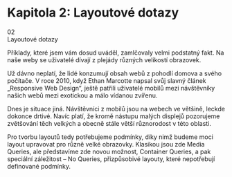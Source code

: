 <div id="kap-queries-before" class="ebook-chapter-before ebook-chapter-queries" markdown="1"> 

# Kapitola 2: Layoutové dotazy

<div class="ebook-chapter-before-image">
  <div class="ebook-chapter-before-number">
    02
  </div>  
  <div class="ebook-chapter-before-heading">
    Layoutové dotazy
  </div>
</div>

Příklady, které jsem vám dosud uváděl, zamlčovaly velmi podstatný fakt. Na naše weby se uživatelé dívají z plejády různých velikostí obrazovek.

Už dávno neplatí, že lidé konzumují obsah webů z pohodlí domova a svého počítače. V roce 2010, když Ethan Marcotte napsal svůj slavný článek „Responsive Web Design“, ještě patřili uživatelé mobilů mezi návštěvníky našich webů mezi exotickou a málo vídanou zvířenu.

Dnes je situace jiná. Návštěvníci z mobilů jsou na webech ve většině, leckde dokonce drtivé. Navíc platí, že kromě nástupu malých displejů pozorujeme zvětšování těch velkých a obecně stále větší různorodost v této oblasti.

Pro tvorbu layoutů tedy potřebujeme podmínky, díky nimž budeme moci layout upravovat pro různě velké obrazovky. Klasikou jsou zde Media Queries, ale představíme zde novou možnost, Container Queries, a pak speciální záležitost – No Queries, přizpůsobivé layouty, které nepotřebují definované podmínky.

</div>
